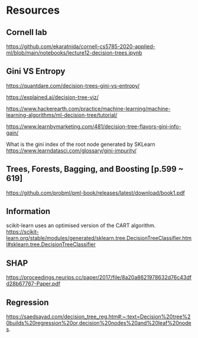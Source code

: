 # Resources

## Cornell lab

https://github.com/ekaratnida/cornell-cs5785-2020-applied-ml/blob/main/notebooks/lecture12-decision-trees.ipynb

## Gini VS Entropy

https://quantdare.com/decision-trees-gini-vs-entropy/

https://explained.ai/decision-tree-viz/

https://www.hackerearth.com/practice/machine-learning/machine-learning-algorithms/ml-decision-tree/tutorial/

https://www.learnbymarketing.com/481/decision-tree-flavors-gini-info-gain/

What is the gini index of the root node generated by SKLearn https://www.learndatasci.com/glossary/gini-impurity/

## Trees, Forests, Bagging, and Boosting [p.599 ~ 619]
https://github.com/probml/pml-book/releases/latest/download/book1.pdf

## Information
scikit-learn uses an optimised version of the CART algorithm. </br>
https://scikit-learn.org/stable/modules/generated/sklearn.tree.DecisionTreeClassifier.html#sklearn.tree.DecisionTreeClassifier

## SHAP
https://proceedings.neurips.cc/paper/2017/file/8a20a8621978632d76c43dfd28b67767-Paper.pdf

## Regression
https://saedsayad.com/decision_tree_reg.htm#:~:text=Decision%20tree%20builds%20regression%20or,decision%20nodes%20and%20leaf%20nodes.

